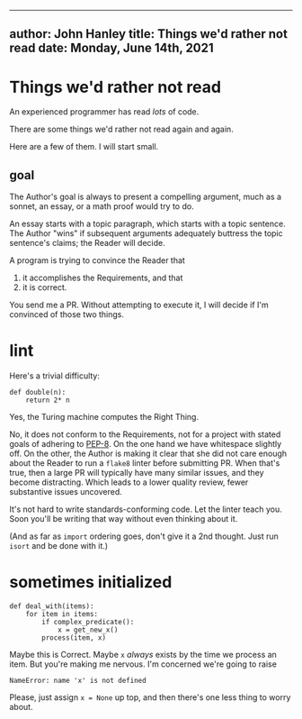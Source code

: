 
---
author: John Hanley
title: Things we'd rather not read
date: Monday, June 14th, 2021
---


# Things we'd rather not read

<!--- Copyright 2021, John Hanley
MIT licensed -- see end.
--->

An experienced programmer has read _lots_ of code.

There are some things we'd rather not read again and again.

Here are a few of them.
I will start small.

## goal

The Author's goal is always to present a compelling argument,
much as a sonnet, an essay, or a math proof would try to do.

An essay starts with a topic paragraph,
which starts with a topic sentence.
The Author "wins" if subsequent arguments
adequately buttress the topic sentence's claims;
the Reader will decide.

A program is trying to convince the Reader that

1. it accomplishes the Requirements, and that
2. it is correct.

You send me a PR.
Without attempting to execute it,
I will decide if I'm convinced of those two things.


# lint

Here's a trivial difficulty:

    def double(n):
        return 2* n

Yes, the Turing machine computes the Right Thing.

No, it does not conform to the Requirements,
not for a project with stated goals of adhering to
[PEP-8](https://www.python.org/dev/peps/pep-0008/#whitespace-in-expressions-and-statements).
On the one hand we have whitespace slightly off.
On the other, the Author is making it clear
that she did not care enough about the Reader
to run a `flake8` linter before submitting PR.
When that's true, then a large PR will typically
have many similar issues, and they become distracting.
Which leads to a lower quality review,
fewer substantive issues uncovered.

It's not hard to write standards-conforming code.
Let the linter teach you.
Soon you'll be writing that way without even thinking about it.

(And as far as `import` ordering goes,
don't give it a 2nd thought.
Just run `isort` and be done with it.)


# sometimes initialized

    def deal_with(items):
        for item in items:
            if complex_predicate():
                x = get_new_x()
            process(item, x)

Maybe this is Correct.
Maybe `x` _always_ exists by the time we process an item.
But you're making me nervous.
I'm concerned we're going to raise

    NameError: name 'x' is not defined

Please, just assign `x = None` up top,
and then there's one less thing to worry about.





<!---
Copyright 2021 John Hanley.

Permission is hereby granted, free of charge, to any person obtaining a
copy of this software and associated documentation files (the "Software"),
to deal in the Software without restriction, including without limitation
the rights to use, copy, modify, merge, publish, distribute, sublicense,
and/or sell copies of the Software, and to permit persons to whom the
Software is furnished to do so, subject to the following conditions:
The above copyright notice and this permission notice shall be included in
all copies or substantial portions of the Software.
The software is provided "AS IS", without warranty of any kind, express or
implied, including but not limited to the warranties of merchantability,
fitness for a particular purpose and noninfringement. In no event shall
the authors or copyright holders be liable for any claim, damages or
other liability, whether in an action of contract, tort or otherwise,
arising from, out of or in connection with the software or the use or
other dealings in the software.
--->
